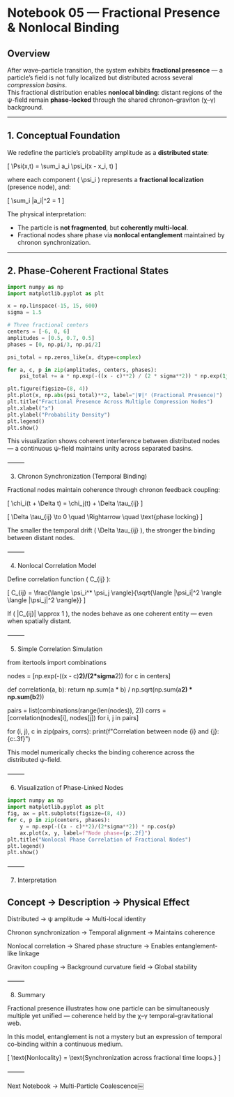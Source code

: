 # Notebook 05 — Fractional Presence & Nonlocal Binding

## Overview

After wave–particle transition, the system exhibits **fractional presence** — a particle’s field is not fully localized but distributed across several *compression basins*.  
This fractional distribution enables **nonlocal binding**: distant regions of the ψ-field remain **phase-locked** through the shared chronon–graviton (χ–γ) background.

---

## 1. Conceptual Foundation

We redefine the particle’s probability amplitude as a **distributed state**:

\[
\Psi(x,t) = \sum_i a_i \psi_i(x - x_i, t)
\]

where each component \( \psi_i \) represents a **fractional localization** (presence node), and:

\[
\sum_i |a_i|^2 = 1
\]

The physical interpretation:
- The particle is **not fragmented**, but **coherently multi-local**.
- Fractional nodes share phase via **nonlocal entanglement** maintained by chronon synchronization.

---

## 2. Phase-Coherent Fractional States

```python
import numpy as np
import matplotlib.pyplot as plt

x = np.linspace(-15, 15, 600)
sigma = 1.5

# Three fractional centers
centers = [-6, 0, 6]
amplitudes = [0.5, 0.7, 0.5]
phases = [0, np.pi/3, np.pi/2]

psi_total = np.zeros_like(x, dtype=complex)

for a, c, p in zip(amplitudes, centers, phases):
    psi_total += a * np.exp(-((x - c)**2) / (2 * sigma**2)) * np.exp(1j * p)

plt.figure(figsize=(8, 4))
plt.plot(x, np.abs(psi_total)**2, label="|Ψ|² (Fractional Presence)")
plt.title("Fractional Presence Across Multiple Compression Nodes")
plt.xlabel("x")
plt.ylabel("Probability Density")
plt.legend()
plt.show()
```

This visualization shows coherent interference between distributed nodes — a continuous ψ-field maintains unity across separated basins.

⸻

3. Chronon Synchronization (Temporal Binding)

Fractional nodes maintain coherence through chronon feedback coupling:

[
\chi_i(t + \Delta t) = \chi_j(t) + \Delta \tau_{ij}
]

[
\Delta \tau_{ij} \to 0 \quad \Rightarrow \quad \text{phase locking}
]

The smaller the temporal drift ( \Delta \tau_{ij} ), the stronger the binding between distant nodes.

⸻

4. Nonlocal Correlation Model

Define correlation function ( C_{ij} ):

[
C_{ij} = \frac{\langle \psi_i^* \psi_j \rangle}{\sqrt{\langle |\psi_i|^2 \rangle \langle |\psi_j|^2 \rangle}}
]

If ( |C_{ij}| \approx 1 ), the nodes behave as one coherent entity — even when spatially distant.

⸻

5. Simple Correlation Simulation

from itertools import combinations

nodes = [np.exp(-((x - c)**2)/(2*sigma**2)) for c in centers]

def correlation(a, b):
    return np.sum(a * b) / np.sqrt(np.sum(a**2) * np.sum(b**2))

pairs = list(combinations(range(len(nodes)), 2))
corrs = [correlation(nodes[i], nodes[j]) for i, j in pairs]

for (i, j), c in zip(pairs, corrs):
    print(f"Correlation between node {i} and {j}: {c:.3f}")

This model numerically checks the binding coherence across the distributed ψ-field.

⸻

6. Visualization of Phase-Linked Nodes

```python
import numpy as np
import matplotlib.pyplot as plt
fig, ax = plt.subplots(figsize=(8, 4))
for c, p in zip(centers, phases):
    y = np.exp(-((x - c)**2)/(2*sigma**2)) * np.cos(p)
    ax.plot(x, y, label=f"Node phase={p:.2f}")
plt.title("Nonlocal Phase Correlation of Fractional Nodes")
plt.legend()
plt.show()
```

⸻

7. Interpretation

Concept -> Description -> Physical Effect
-------------------------------

Distributed ->  ψ amplitude -> Multi-local identity

Chronon synchronization -> Temporal alignment -> Maintains coherence

Nonlocal correlation -> Shared phase structure -> Enables entanglement-like linkage

Graviton coupling -> Background curvature field -> Global stability

⸻

8. Summary

Fractional presence illustrates how one particle can be simultaneously multiple yet unified — coherence held by the χ–γ temporal–gravitational web.

In this model, entanglement is not a mystery but an expression of temporal co-binding within a continuous medium.

[
\text{Nonlocality} = \text{Synchronization across fractional time loops.}
]

⸻

Next Notebook → Multi-Particle Coalescence￼
